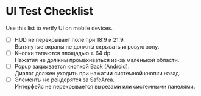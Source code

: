 # UI Test Checklist

Use this list to verify UI on mobile devices.

- [ ] HUD не перекрывает поле при 18:9 и 21:9.  
  Вытянутые экраны не должны скрывать игровую зону.
- [ ] Кнопки тапаются площадью ≥ 64 dp.  
  Нажатия не должны промахиваться из-за маленькой области.
- [ ] Popup закрывается кнопкой Back (Android).  
  Диалог должен уходить при нажатии системной кнопки назад.
- [ ] Элементы не рендерятся за SafeArea.  
  Интерфейс не перекрывается вырезами или системными панелями.
